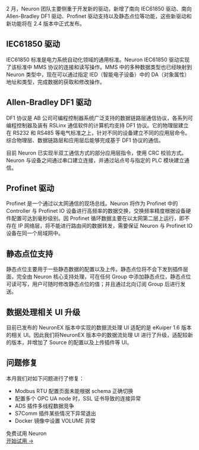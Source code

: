 2 月，Neuron 团队主要侧重于开发新的驱动，新增了南向 IEC61850 驱动、南向 Allen-Bradley DF1 驱动、Profinet 驱动支持以及静态点位等功能，这些新驱动和新功能将在 2.4 版本中正式发布。

## IEC61850 驱动

IEC61850 标准是电力系统自动化领域的通用标准。Neuron IEC61850 驱动实现了该标准中 MMS 协议的连接和读写操作。MMS 中的多种数据类型也已经映射到 Neuron 类型中，现在可以通过指定 IED（智能电子设备）中的 DA（对象属性）地址和类型，完成数据的获取和修改操作。

## Allen-Bradley DF1 驱动

DF1 协议是 AB 公司可编程控制器系统广泛支持的数据链路层通信协议，各系列可编程控制器及装有 RSLinx 通信软件的计算机均支持 DF1 协议。它的物理层建立在 RS232 和 RS485 等电气标准之上，针对不同的设备建立不同的应用层命令。综合物理层、数据链路层和应用层后能够完成基于 DF1 协议的通信。

目前 Neuron 已实现半双工通信方式的部分应用层指令，使用 CRC 校验方式。Neuron 与设备之间通过串口建立连接，并通过站点号与指定的 PLC 模块建立通信。

## Profinet 驱动

Profinet 是一个通过以太网通信的现场总线。Neuron 将作为 Profinet 中的 Controller 与 Profinet IO 设备进行高频率的数据交换，交换频率精度根据设备硬件配置可达到毫秒级别。因 Profinet 循环数据主要在以太网第二层上运行，即不存在 IP 网络层，将不能进行路由间的数据转发，需要保证 Neuron 与 Profinet IO 设备在同一个局域网中。

## 静态点位支持

静态点位主要用于一些静态数据的配置以及上传。静态点位将不会下发到插件层面，完全由 Neuron 核心支持处理，可在任何 Group 中添加静态点位，静态点位可读可写，用户可随时修改静态点位的值；并且通过北向订阅 Group 后进行发送。

## 数据处理相关 UI 升级

目前已发布的 NeuronEX 版本中实现的数据流处理 UI 适配的是 eKuiper 1.6 版本的相关 UI。因此我们将NeuronEX 版本中的数据流处理 UI 进行了升级，适配较新的版本，并增加了 Source 的配置以及上传插件等 UI。

## 问题修复

本月我们对如下问题进行了修复：

- Modbus RTU 配置页面未能根据 schema 正确切换
- 配置多个 OPC UA node 时，SSL 证书导致的连接异常
- ADS 插件多线程数据竞争
- S7Comm 插件某些情况下异常退出
- Docker 镜像中设置 VOLUME 异常



<section class="promotion">
    <div>
        免费试用 Neuron
    </div>
    <a href="https://www.emqx.com/zh/try?product=neuron" class="button is-gradient px-5">开始试用 →</a>
</section>
